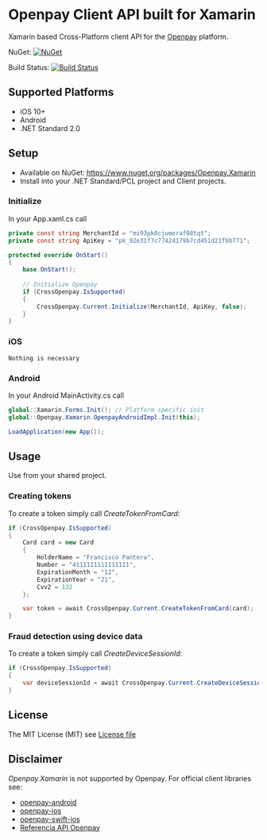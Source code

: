 # Openpay Client API built for Xamarin
Xamarin based Cross-Platform client API for the [Openpay](https://www.openpay.mx/) platform.

NuGet: [![NuGet](https://img.shields.io/nuget/v/Openpay.Xamarin.svg?label=NuGet)](https://www.nuget.org/packages/Openpay.Xamarin/)

Build Status: [![Build Status](https://dev.azure.com/juanromanmx/Openpay.Xamarin/_apis/build/status/Openpay.Xamarin-CI?branchName=master)](https://dev.azure.com/juanromanmx/Openpay.Xamarin/_build/latest?definitionId=2?branchName=master)

## Supported Platforms
* iOS 10+
* Android
* .NET Standard 2.0

## Setup
* Available on NuGet: https://www.nuget.org/packages/Openpay.Xamarin
* Install into your .NET Standard/PCL project and Client projects.

### Initialize
In your App.xaml.cs call

```csharp
private const string MerchantId = "mi93pk0cjumoraf08tqt";
private const string ApiKey = "pk_92e31f7c77424179b7cd451d21fbb771";

protected override OnStart()
{
    base.OnStart();
  
    // Initialize Openpay
    if (CrossOpenpay.IsSupported)
    {
        CrossOpenpay.Current.Initialize(MerchantId, ApiKey, false);
    }
}
```

### iOS
```
Nothing is necessary
```

### Android
In your Android MainActivity.cs call

```csharp
global::Xamarin.Forms.Init(); // Platform specific init
global::Openpay.Xamarin.OpenpayAndroidImpl.Init(this);

LoadApplication(new App());
```

## Usage
Use from your shared project.
### Creating tokens
To create a token simply call *CreateTokenFromCard*:

```csharp
if (CrossOpenpay.IsSupported)
{
    Card card = new Card
    {
        HolderName = "Francisco Pantera",
        Number = "4111111111111111",
        ExpirationMonth = "12",
        ExpirationYear = "21",
        Cvv2 = 132
    };

    var token = await CrossOpenpay.Current.CreateTokenFromCard(card);
}
```

### Fraud detection using device data
To create a token simply call *CreateDeviceSessionId*:

```csharp
if (CrossOpenpay.IsSupported)
{
    var deviceSessionId = await CrossOpenpay.Current.CreateDeviceSessionId();
}
```

## License
The MIT License (MIT) see [License file](LICENSE)

## Disclaimer
*Openpay.Xamarin* is not supported by Openpay. For official client libraries see:
* [openpay-android](https://github.com/open-pay/openpay-android)
* [openpay-ios](https://github.com/open-pay/openpay-ios)
* [openpay-swift-ios](https://github.com/open-pay/openpay-swift-ios)
* [Referencia API Openpay](https://www.openpay.mx/docs/api/)
